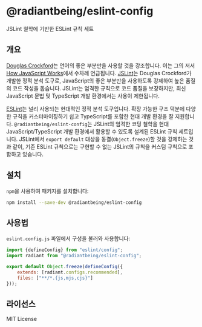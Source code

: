# @radiantbeing/eslint-config

JSLint 철학에 기반한 ESLint 규칙 세트

## 개요

[Douglas Crockford](https://en.wikipedia.org/wiki/Douglas_Crockford)는 언어의 좋은 부분만을 사용할 것을 강조합니다. 이는 그의 저서 [How JavaScript Works](https://www.amazon.com/How-JavaScript-Works-Douglas-Crockford/dp/1949815005)에서 수차례 언급됩니다. [JSLint](https://github.com/jslint-org/jslint)는 Douglas Crockford가 개발한 정적 분석 도구로, JavaScript의 좋은 부분만을 사용하도록 강제하여 높은 품질의 코드 작성을 돕습니다. JSLint는 엄격한 규칙으로 코드 품질을 보장하지만, 최신 JavaScript 문법 및 TypeScript 개발 환경에서는 사용이 제한됩니다.

[ESLint](https://eslint.org/)는 널리 사용되는 현대적인 정적 분석 도구입니다. 확장 가능한 구조 덕분에 다양한 규칙을 커스터마이징하기 쉽고 TypeScript를 포함한 현대 개발 환경을 잘 지원합니다. `@radiantbeing/eslint-config`는 JSLint의 엄격한 코딩 철학을 현대 JavaScript/TypeScript 개발 환경에서 활용할 수 있도록 설계된 ESLint 규칙 세트입니다. JSLint에서 `export default` 대상을 동결(`Object.freeze`)할 것을 강제하는 것과 같이, 기존 ESLint 규칙으로는 구현할 수 없는 JSLint의 규칙을 커스텀 규칙으로 포함하고 있습니다.

## 설치

`npm`을 사용하여 패키지를 설치합니다:

```bash
npm install --save-dev @radiantbeing/eslint-config
```

## 사용법

`eslint.config.js` 파일에서 구성을 불러와 사용합니다:

```js
import {defineConfig} from "eslint/config";
import radiant from "@radiantbeing/eslint-config";

export default Object.freeze(defineConfig({
    extends: [radiant.configs.recommended],
    files: ["**/*.{js,mjs,cjs}"]
}));
```

## 라이선스

MIT License
